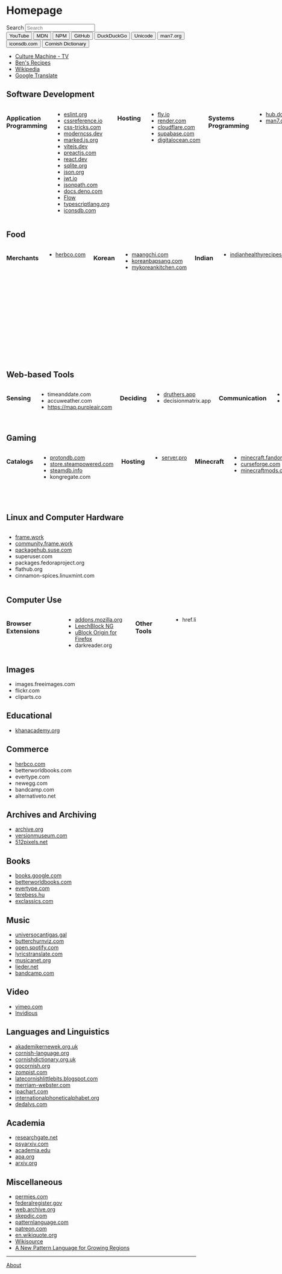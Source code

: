 # Homepage

<style>
#hierarchy-nav {
  display: none;
}
</style>

<div class="omnisearch">
  <label>
    <span class="sr-only">Search</span>
    <input type="search" placeholder="Search">
  </label>
  <div class="buttons">
    <button class="youtube" aria-label="Search YouTube">YouTube</button>
    <button class="mdn" aria-label="Search MDN">MDN</button>
    <button class="npm">NPM</button>
    <button class="github">GitHub</button>
    <button class="duckduckgo">DuckDuckGo</button>
    <button class="unicode">Unicode</button>
    <button class="man7">man7.org</button>
    <button class="iconsdb">iconsdb.com</button>
    <button class="cornish">Cornish Dictionary</button>
  </div>
</div>

<script>
  setupOmnisearch(document.querySelector(".omnisearch"))
</script>

- [Culture Machine - TV](https://benchristel.github.io/tv)
- [Ben's Recipes](https://benchristel.github.io/recipes)
- [Wikipedia](https://en.wikipedia.org)
- [Google Translate](https://translate.google.com)


## Software Development

<div class="columns">

### Application Programming

- [eslint.org](https://eslint.org)
- [cssreference.io](https://cssreference.io)
- [css-tricks.com](https://css-tricks.com)
- [moderncss.dev](https://moderncss.dev)
- [marked.js.org](https://marked.js.org)
- [vitejs.dev](https://vitejs.dev)
- [preactjs.com](https://preactjs.com)
- [react.dev](https://react.dev)
- [sqlite.org](https://sqlite.org)
- [json.org](https://json.org)
- [jwt.io](https://jwt.io)
- [jsonpath.com](https://jsonpath.com)
- [docs.deno.com](https://docs.deno.com)
- [Flow](https://flow.org/)
- [typescriptlang.org](https://typescriptlang.org)
- [iconsdb.com](https://iconsdb.com)

### Hosting

- [fly.io](https://fly.io)
- [render.com](https://render.com)
- [cloudflare.com](https://cloudflare.com)
- [supabase.com](https://supabase.com)
- [digitalocean.com](https://digitalocean.com)

### Systems Programming

- [hub.docker.com](https://hub.docker.com)
- [man7.org](https://man7.org)

### Engineering

- [The Art of Unix Programming](http://www.catb.org/esr/writings/taoup/html/)
- [buildingbeauty.org](https://buildingbeauty.org)
- [beautiful.software](https://beautiful.software)
- [refactoring.com](https://refactoring.com)

### Reference

- [unicode.org](https://unicode.org)
- [memorymanagement.org](https://memorymanagement.org)
- [spectrum.ieee.org](https://spectrum.ieee.org)
- [lawsofux.com](https://lawsofux.com)
- [cheatsheetseries.owasp.org](https://cheatsheetseries.owasp.org)

### Help

- [stackoverflow.com](https://stackoverflow.com)
- [exercism.org](https://exercism.org)

### Blogs

- [tidyfirst.substack.com](https://tidyfirst.substack.com)
- [baldurbjarnason.com](https://baldurbjarnason.com)
- [softwarecrisis.dev](https://softwarecrisis.dev)
- [simonwillison.net](https://simonwillison.net)
- [geepawhill.org](https://geepawhill.org)
- [third-bit.com](https://third-bit.com)
- [blog.nelhage.com](https://blog.nelhage.com)
- [thecodewhisperer.com](https://thecodewhisperer.com)
- [dreamsongs.com](https://dreamsongs.com)
- [aiweirdness.com](https://aiweirdness.com)
- [jlelliotton.blogspot.com](https://jlelliotton.blogspot.com)
- https://morrick.me

</div>

## Food

<div class="columns">

### Merchants

- [herbco.com](https://herbco.com)

### Korean

- [maangchi.com](https://maangchi.com)
- [koreanbapsang.com](https://koreanbapsang.com)
- [mykoreankitchen.com](https://mykoreankitchen.com)

### Indian

- [indianhealthyrecipes.com](https://indianhealthyrecipes.com)

### Mediterranean

- [Ozlem's Turkish Table](https://ozlemsturkishtable.com/)
- themediterraneandish.com

### Miscellaneous

- allrecipes.com
- minimalistbaker.com
- thespruce.com
- tastesbetterfromscratch.com
- thekitchn.com
- recipetineats.com
- cookwithmanali.com
- cookieandkate.com
- holycowvegan.net
- simplyrecipes.com
- seriouseats.com
- natashaskitchen.com
- manilaspoon.com
- bbcgoodfood.com
- aspicyperspective.com
- eatingbirdfood.com

</div>

## Web-based Tools

<div class="columns">

### Sensing

- timeanddate.com
- accuweather.com
- https://map.purpleair.com

### Deciding

- [druthers.app](https://druthers.app)
- decisionmatrix.app

### Communication

- pop.com
- [Call](https://benchristel.github.io/call)

### Computation

- pngtosvg.com
- jsonpath.com
- yamllint.com

### Prototyping

- [Taste Playground](https://benchristel.github.io/try-taste/)
- jsfiddle.net
- codepen.io

</div>

## Gaming

<div class="columns">

### Catalogs

- [protondb.com](https://protondb.com)
- [store.steampowered.com](https://store.steampowered.com)
- [steamdb.info](https://steamdb.info)
- kongregate.com

### Hosting

- [server.pro](server.pro)

### Minecraft

- [minecraft.fandom.com](https://minecraft.fandom.com)
- [curseforge.com](https://curseforge.com)
- [minecraftmods.com](https://minecraftmods.com)

### Age of Empires

- [ageofempires.fandom.com](https://ageofempires.fandom.com)

### Heroes of Might and Magic

- celestialheavens.com
- https://maps4heroes.com/
- [heroesofmightandmagic.com](https://heroesofmightandmagic.com)
- [mightandmagic.fandom.com](https://mightandmagic.fandom.com)
- heroescommunity.com

### Other Games

- zero-k.info
- mindustrygame.github.io

### General / Reference

- [https://www.unitstatistics.com/](https://www.unitstatistics.com/)
- [lparchive.org](https://lparchive.org)

</div>

## Linux and Computer Hardware

<div class="columns">

- [frame.work](https://frame.work)
- [community.frame.work](https://community.frame.work)
- [packagehub.suse.com](https://packagehub.suse.com)
- superuser.com
- packages.fedoraproject.org
- flathub.org
- cinnamon-spices.linuxmint.com

</div>

## Computer Use

<div class="columns">

### Browser Extensions

- [addons.mozilla.org](https://addons.mozilla.org)
- [LeechBlock NG](https://www.proginosko.com/leechblock/)
- [uBlock Origin for Firefox](https://addons.mozilla.org/en-US/firefox/addon/ublock-origin/)
- darkreader.org

### Other Tools

- href.li

</div>

## Images

- images.freeimages.com
- flickr.com
- cliparts.co

## Educational

- [khanacademy.org](https://khanacademy.org)

## Commerce

- [herbco.com](https://herbco.com)
- betterworldbooks.com
- evertype.com
- newegg.com
- bandcamp.com
- alternativeto.net

## Archives and Archiving

- [archive.org](https://archive.org)
- [versionmuseum.com](https://versionmuseum.com)
- [512pixels.net](https://512pixels.net/projects/aqua-screenshot-library/mac-os-x-10-6-snow-leopard/)

## Books

- [books.google.com](https://books.google.com)
- [betterworldbooks.com](https://betterworldbooks.com)
- [evertype.com](https://evertype.com)
- [terebess.hu](https://terebess.hu)
- [exclassics.com](https://exclassics.com)

## Music

- [universocantigas.gal](https://universocantigas.gal)
- [butterchurnviz.com](https://butterchurnviz.com)
- [open.spotify.com](https://open.spotify.com)
- [lyricstranslate.com](https://lyricstranslate.com)
- [musicanet.org](https://musicanet.org)
- [lieder.net](https://lieder.net)
- [bandcamp.com](https://bandcamp.com)

## Video

- [vimeo.com](https://vimeo.com)
- [Invidious](https://vid.puffyan.us)

## Languages and Linguistics

- [akademikernewek.org.uk](https://akademikernewek.org.uk)
- [cornish-language.org](https://cornish-language.org)
- [cornishdictionary.org.uk](https://cornishdictionary.org.uk)
- [gocornish.org](https://gocornish.org)
- [zompist.com](https://zompist.com)
- [latecornishlittlebits.blogspot.com](https://latecornishlittlebits.blogspot.com)
- [merriam-webster.com](https://merriam-webster.com)
- [ipachart.com](https://ipachart.com)
- [internationalphoneticalphabet.org](https://internationalphoneticalphabet.org)
- [dedalvs.com](https://dedalvs.com)

## Academia

- [researchgate.net](https://researchgate.net)
- [psyarxiv.com](https://psyarxiv.com)
- [academia.edu](https://academia.edu)
- [apa.org](https://apa.org)
- [arxiv.org](https://arxiv.org)

## Miscellaneous

- [permies.com](https://permies.com)
- [federalregister.gov](https://federalregister.gov)
- [web.archive.org](https://web.archive.org)
- [skepdic.com](https://skepdic.com)
- [patternlanguage.com](https://patternlanguage.com)
- [patreon.com](https://patreon.com)
- [en.wikiquote.org](https://en.wikiquote.org)
- [Wikisource](https://en.wikisource.org/wiki/Main_Page)
- [A New Pattern Language for Growing Regions](https://npl.wiki)

---

[About](./about.html)